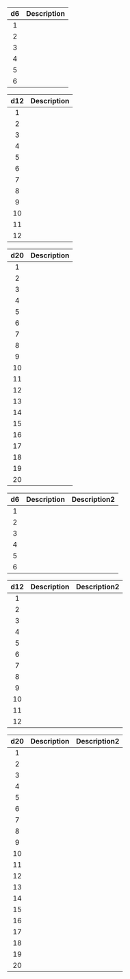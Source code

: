 | d6     | Description |
| :--: | :---- |
| 1   | |
| 2   | |
| 3   | |
| 4   | |
| 5   | |
| 6   | |

| d12    | Description |
| :--: | :---- |
| 1   | |
| 2   | |
| 3   | |
| 4   | |
| 5   | |
| 6   | |
| 7   | |
| 8   | |
| 9   | |
| 10   | |
| 11   | |
| 12   | |

| d20    | Description |
| :--: | :---- |
| 1   | |
| 2   | |
| 3   | |
| 4   | |
| 5   | |
| 6   | |
| 7   | |
| 8   | |
| 9   | |
| 10   | |
| 11   | |
| 12   | |
| 13   | |
| 14   | |
| 15   | |
| 16   | |
| 17   | |
| 18   | |
| 19   | |
| 20   | |

| d6   | Description | Description2 |
| :--: | :---- | :---- |
| 1   | |  |
| 2   | |  |
| 3   | |  |
| 4   | |  |
| 5   | |  |
| 6   | |  |

| d12    | Description | Description2 |
| :--: | :---- | :---- |
| 1   | |  |
| 2   | |  |
| 3   | |  |
| 4   | |  |
| 5   | |  |
| 6   | |  |
| 7   | |  |
| 8   | |  |
| 9   | |  |
| 10   | |  |
| 11   | |  |
| 12   | |  |


| d20    | Description | Description2 |
| :--: | :---- | :---- |
| 1   | |  |
| 2   | |  |
| 3   | |  |
| 4   | |  |
| 5   | |  |
| 6   | |  |
| 7   | |  |
| 8   | |  |
| 9   | |  |
| 10   | |  |
| 11   | |  |
| 12   | |  |
| 13   | |  |  
| 14   | |  |
| 15   | |  |
| 16   | |  |
| 17   | |  |
| 18   | |  |
| 19   | |  |
| 20   | |  |